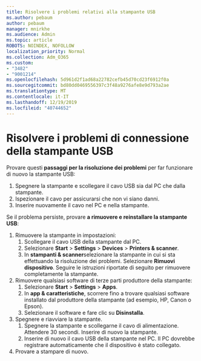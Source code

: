 ```yaml
---
title: Risolvere i problemi relativi alla stampante USB
ms.author: pebaum
author: pebaum
manager: mnirkhe
ms.audience: Admin
ms.topic: article
ROBOTS: NOINDEX, NOFOLLOW
localization_priority: Normal
ms.collection: Adm_O365
ms.custom:
- "3482"
- "9001214"
ms.openlocfilehash: 5d961d2f1ad68a22782cefb45d70cd23f6912f0a
ms.sourcegitcommit: bd80dd0469556397c3f48a9276afe8e9d793a2ae
ms.translationtype: MT
ms.contentlocale: it-IT
ms.lasthandoff: 12/19/2019
ms.locfileid: "40744652"
---
```

# <a name="fix-usb-printer-connection-issues"></a>Risolvere i problemi di connessione della stampante USB

Provare questi **passaggi per la risoluzione dei problemi** per far funzionare di nuovo la stampante USB:

1. Spegnere la stampante e scollegare il cavo USB sia dal PC che dalla stampante.
2. Ispezionare il cavo per assicurarsi che non vi siano danni.
3. Inserire nuovamente il cavo nel PC e nella stampante.

Se il problema persiste, provare **a rimuovere e reinstallare la stampante USB**:

1. Rimuovere la stampante in impostazioni:
    1. Scollegare il cavo USB della stampante dal PC.
    2. Selezionare **Start** > **Settings** > **Devices** > **Printers & scanner**.
    3. In **stampanti & scanner**selezionare la stampante in cui si sta effettuando la risoluzione dei problemi. Selezionare **Rimuovi dispositivo**. Seguire le istruzioni riportate di seguito per rimuovere completamente la stampante.
2. Rimuovere qualsiasi software di terze parti produttore della stampante:
    1. Selezionare **Start** > **Settings** > **Apps**.
    2. In **app & caratteristiche**, scorrere fino a trovare qualsiasi software installato dal produttore della stampante (ad esempio, HP, Canon o Epson).
    3. Selezionare il software e fare clic su **Disinstalla**.
3. Spegnere e riavviare la stampante.<br>
    1. Spegnere la stampante e scollegarne il cavo di alimentazione. Attendere 30 secondi. Inserire di nuovo la stampante.
    2. Inserire di nuovo il cavo USB della stampante nel PC. Il PC dovrebbe registrare automaticamente che il dispositivo è stato collegato.
4. Provare a stampare di nuovo.